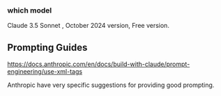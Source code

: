 ### which model 
Claude 3.5 Sonnet , October 2024 version, Free version.

## Prompting Guides

https://docs.anthropic.com/en/docs/build-with-claude/prompt-engineering/use-xml-tags

Anthropic have very specific suggestions for providing good prompting.